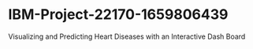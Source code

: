 # IBM-Project-22170-1659806439
Visualizing and Predicting Heart Diseases with an Interactive Dash Board
